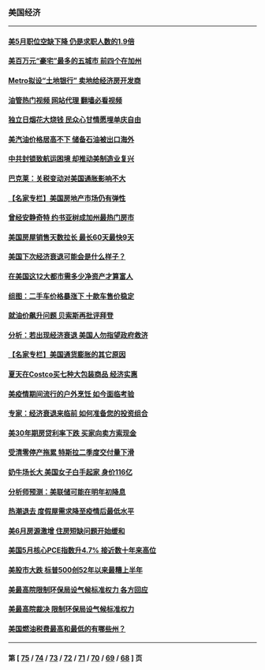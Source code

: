### 美国经济
---
#### [美5月职位空缺下降 仍是求职人数的1.9倍](../../pages/ncid1078158/n13775025.md?07072045) 
#### [美百万元“豪宅”最多的五城市 前四个在加州](../../pages/ncid1078158/n13774175.md?07072045) 
#### [Metro拟设“土地银行” 卖地给经济房开发商](../../pages/ncid1078158/n13774412.md?07072045) 
#### [油管热门视频 网站代理 翻墙必看视频](http://209.222.30.114:81/youtube.html?07072045)
#### [独立日烟花大烧钱 民众心甘情愿埋单庆自由](../../pages/ncid1078158/n13774328.md?07072045) 
#### [美汽油价格居高不下 储备石油被出口海外](../../pages/ncid1078158/n13774296.md?07072045) 
#### [中共封锁致航运困境 却推动美制造业复兴](../../pages/ncid1078158/n13774161.md?07072045) 
#### [巴克莱：关税变动对美国通胀影响不大](../../pages/ncid1078158/n13774227.md?07072045) 
#### [【名家专栏】美国房地产市场仍有弹性](../../pages/ncid1078158/n13774081.md?07072045) 
#### [曾经安静奇特 约书亚树成加州最热门房市](../../pages/ncid1078158/n13773703.md?07072045) 
#### [美国房屋销售天数拉长 最长60天最快9天](../../pages/ncid1078158/n13773138.md?07072045) 
#### [美国下次经济衰退可能会是什么样子？](../../pages/ncid1078158/n13772976.md?07072045) 
#### [在美国这12大都市需多少净资产才算富人](../../pages/ncid1078158/n13772857.md?07072045) 
#### [组图：二手车价格暴涨下 十款车售价稳定](../../pages/ncid1078158/n13768072.md?07072045) 
#### [就油价飙升问题 贝索斯再批评拜登](../../pages/ncid1078158/n13772758.md?07072045) 
#### [分析：若出现经济衰退 美国人勿指望政府救济](../../pages/ncid1078158/n13772717.md?07072045) 
#### [【名家专栏】美国通货膨胀的其它原因](../../pages/ncid1078158/n13772617.md?07072045) 
#### [夏天在Costco买七种大包装商品 经济实惠](../../pages/ncid1078158/n13762553.md?07072045) 
#### [美疫情期间流行的户外烹饪 如今面临考验](../../pages/ncid1078158/n13772365.md?07072045) 
#### [专家：经济衰退来临前 如何准备您的投资组合](../../pages/ncid1078158/n13772364.md?07072045) 
#### [美30年期房贷利率下跌 买家向卖方索现金](../../pages/ncid1078158/n13772295.md?07072045) 
#### [受清零停产拖累 特斯拉二季度交付量下滑](../../pages/ncid1078158/n13772234.md?07072045) 
#### [奶牛场长大 美国女子白手起家 身价116亿](../../pages/ncid1078158/n13770994.md?07072045) 
#### [分析师预测：美联储可能在明年初降息](../../pages/ncid1078158/n13772057.md?07072045) 
#### [热潮退去 度假屋需求降至疫情后最低水平](../../pages/ncid1078158/n13771913.md?07072045) 
#### [美6月房源激增 住房短缺问题开始缓和](../../pages/ncid1078158/n13771588.md?07072045) 
#### [美国5月核心PCE指数升4.7% 接近数十年来高位](../../pages/ncid1078158/n13770992.md?07072045) 
#### [美股市大跌 标普500创52年以来最糟上半年](../../pages/ncid1078158/n13770988.md?07072045) 
#### [美最高院限制环保局设气候标准权力 各方回应](../../pages/ncid1078158/n13770901.md?07072045) 
#### [美最高院裁决 限制环保局设气候标准权力](../../pages/ncid1078158/n13770868.md?07072045) 
#### [美国燃油税费最高和最低的有哪些州？](../../pages/ncid1078158/n13770341.md?07072045) 

---
#### 第 [ [75](./75.md?07072045) / [74](./74.md?07072045) / [73](./73.md?07072045) / [72](./72.md?07072045) / [71](./71.md?07072045) / [70](./70.md?07072045) / [69](./69.md?07072045) / [68](./68.md?07072045) ] 页
